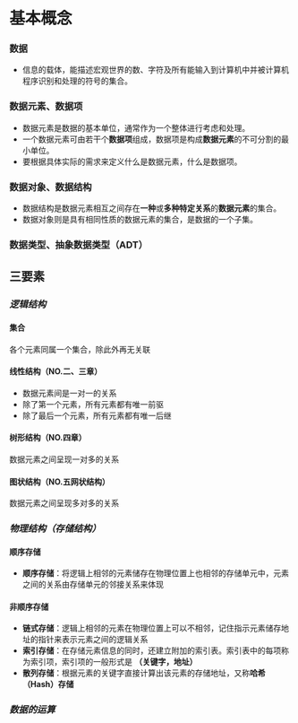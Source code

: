 


# 基本概念
### 数据
- 信息的载体，能描述宏观世界的数、字符及所有能输入到计算机中并被计算机程序识别和处理的符号的集合。
### 数据元素、数据项
- 数据元素是数据的基本单位，通常作为一个整体进行考虑和处理。
- 一个数据元素可由若干个**数据项**组成，数据项是构成**数据元素**的不可分割的最小单位。
- 要根据具体实际的需求来定义什么是数据元素，什么是数据项。
### 数据对象、数据结构
- 数据结构是数据元素相互之间存在**一种**或**多种特定关系**的**数据元素**的集合。
- 数据对象则是具有相同性质的数据元素的集合，是数据的一个子集。
### 数据类型、抽象数据类型（ADT）
## 三要素
### *逻辑结构*
#### 集合
各个元素同属一个集合，除此外再无关联
#### 线性结构（NO.二、三章）
- 数据元素间是一对一的关系
- 除了第一个元素，所有元素都有唯一前驱
- 除了最后一个元素，所有元素都有唯一后继
#### 树形结构（NO.四章）
数据元素之间呈现一对多的关系
#### 图状结构（NO.五网状结构）
数据元素之间呈现多对多的关系
 
### *物理结构（存储结构）*
#### 顺序存储
- **顺序存储**：将逻辑上相邻的元素储存在物理位置上也相邻的存储单元中，元素之间的关系由存储单元的邻接关系来体现
#### 非顺序存储
- **链式存储**：逻辑上相邻的元素在物理位置上可以不相邻，记住指示元素储存地址的指针来表示元素之间的逻辑关系
- **索引存储**：在存储元素信息的同时，还建立附加的索引表。索引表中的每项称为索引项，索引项的一般形式是 **（关键字，地址）**
- **散列存储**：根据元素的关键字直接计算出该元素的存储地址，又称**哈希（Hash）存储**
### *数据的运算*
<!--stackedit_data:
eyJoaXN0b3J5IjpbLTQ5MTAzNzQ4NiwyMDc4OTUzNTc5XX0=
-->